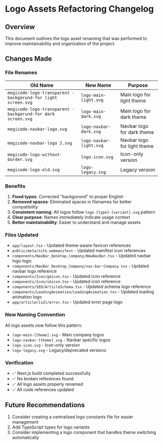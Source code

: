 # Logo Assets Refactoring Changelog

## Overview
This document outlines the logo asset renaming that was performed to improve maintainability and organization of the project.

## Changes Made

### File Renames
| Old Name | New Name | Purpose |
|----------|----------|---------|
| `megicode-logo-transparent -backgorund-for light screen.svg` | `logo-main-light.svg` | Main logo for light theme |
| `megicode-logo-transparent -backgorund-for dark screen.svg` | `logo-main-dark.svg` | Main logo for dark theme |
| `megicode-navbar-logo.svg` | `logo-navbar-dark.svg` | Navbar logo for dark theme |
| `megicode-navbar-logo 2.svg` | `logo-navbar-light.svg` | Navbar logo for light theme |
| `megicode-logo-without-border.svg` | `logo-icon.svg` | Icon-only version |
| `megicode-logo-old.svg` | `logo-legacy.svg` | Legacy version |

### Benefits
1. **Fixed typos**: Corrected "backgorund" to proper English
2. **Removed spaces**: Eliminated spaces in filenames for better compatibility
3. **Consistent naming**: All logos follow `logo-[type]-[variant].svg` pattern
4. **Clear purpose**: Names immediately indicate usage context
5. **Better maintainability**: Easier to understand and manage assets

### Files Updated
- `app/layout.tsx` - Updated theme-aware favicon references
- `public/meta/site.webmanifest` - Updated manifest icon references
- `components/NavBar_Desktop_Company/NewNavBar.tsx` - Updated navbar logo logic
- `components/NavBar_Desktop_Company/nav-bar-Company.tsx` - Updated navbar logo reference
- `components/Icon/gmicon.tsx` - Updated icon reference
- `components/Icon/sbicon.tsx` - Updated icon reference
- `components/SEO/ArticleSchema.tsx` - Updated schema logo reference
- `components/LoadingAnimation/LoadingAnimation.tsx` - Updated loading animation logo
- `app/article/[id]/error.tsx` - Updated error page logo

### New Naming Convention
All logo assets now follow this pattern:
- `logo-main-[theme].svg` - Main company logos
- `logo-navbar-[theme].svg` - Navbar specific logos
- `logo-icon.svg` - Icon-only version
- `logo-legacy.svg` - Legacy/deprecated versions

### Verification
- ✅ Next.js build completed successfully
- ✅ No broken references found
- ✅ All logo assets properly renamed
- ✅ All code references updated

## Future Recommendations
1. Consider creating a centralized logo constants file for easier management
2. Add TypeScript types for logo variants
3. Consider implementing a logo component that handles theme switching automatically